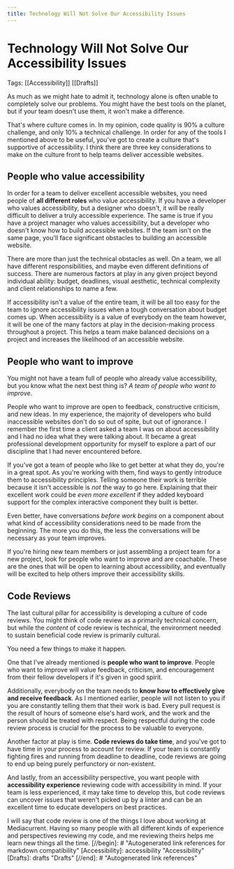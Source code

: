```yaml
---
title: Technology Will Not Solve Our Accessibility Issues
---
```


# Technology Will Not Solve Our Accessibility Issues

Tags: [[Accessibility]] [[Drafts]]

As much as we might hate to admit it, technology alone is often unable to completely solve our problems. You might have the best tools on the planet, but if your team doesn't use them, it won't make a difference.

That's where culture comes in. In my opinion, code quality is 90% a culture challenge, and only 10% a technical challenge. In order for any of the tools I mentioned above to be useful, you've got to create a culture that's supportive of accessibility. I think there are three key considerations to make on the culture front to help teams deliver accessible websites.

## People who value accessibility
In order for a team to deliver excellent accessible websites, you need people of **all different roles** who value accessibility. If you have a developer who values accessibility, but a designer who doesn't, it will be really difficult to deliver a truly accessible experience. The same is true if you have a project manager who values accessibility, but a developer who doesn't know how to build accessible websites. If the team isn't on the same page, you'll face significant obstacles to building an accessible website.

There are more than just the technical obstacles as well. On a team, we all have different responsibilities, and maybe even different definitions of success. There are numerous factors at play in any given project beyond individual ability: budget, deadlines, visual aesthetic, technical complexity and client relationships to name a few.

If accessibility isn't a value of the entire team, it will be all too easy for the team to ignore accessibility issues when a tough conversation about budget comes up. When accessibility is a value of everybody on the team however, it will be one of the many factors at play in the decision-making process throughout a project. This helps a team make balanced decisions on a project and increases the likelihood of an accessible website.

## People who want to improve
You might not have a team full of people who already value accessibility, but you know what the next best thing is? *A team of people who want to improve*.

People who want to improve are open to feedback, constructive criticism, and new ideas. In my experience, the majority of developers who build inaccessible websites don't do so out of spite, but out of ignorance. I remember the first time a client asked a team I was on about accessibility and I had no idea what they were talking about. It became a great professional development opportunity for myself to explore a part of our discipline that I had never encountered before.

If you've got a team of people who like to get better at what they do, you're in a great spot. As you're working with them, find ways to gently introduce them to accessibility principles. Telling someone their work is terrible because it isn't accessible is *not* the way to go here. Explaining that their excellent work could be *even more excellent* if they added keyboard support for the complex interactive component they built is better.

Even better, have conversations *before work begins* on a component about what kind of accessibility considerations need to be made from the beginning. The more you do this, the less the conversations will be necessary as your team improves.

If you're hiring new team members or just assembling a project team for a new project, look for people who want to improve and are coachable. These are the ones that will be open to learning about accessibility, and eventually will be excited to help others improve their accessibility skills.

## Code Reviews
The last cultural pillar for accessibility is developing a culture of code reviews. You might think of code review as a primarily technical concern, but while the *content* of code review is technical, the environment needed to sustain beneficial code review is primarily cultural.

You need a few things to make it happen.

One that I've already mentioned is **people who want to improve**. People who want to improve will value feedback, criticism, and encouragement from their fellow developers if it's given in good spirit.

Additionally, everybody on the team needs to **know how to effectively give and receive feedback**. As I mentioned earlier, people will not listen to you if you are constantly telling them that their work is bad. Every pull request is the result of hours of someone else's hard work, and the work and the person should be treated with respect. Being respectful during the code review process is crucial for the process to be valuable to everyone.

Another factor at play is time. **Code reviews do take time**, and you've got to have time in your process to account for review. If your team is constantly fighting fires and running from deadline to deadline, code reviews are going to end up being purely perfunctory or non-existent.

And lastly, from an accessibility perspective, you want people with **accessibility experience** reviewing code with accessibility in mind. If your team is less experienced, it may take time to develop this, but code reviews can uncover issues that weren't picked up by a linter and can be an excellent time to educate developers on best practices.

I will say that code review is one of the things I love about working at Mediacurrent. Having so many people with all different kinds of experience and perspectives reviewing my code, and me reviewing theirs helps me learn new things all the time.
[//begin]: # "Autogenerated link references for markdown compatibility"
[Accessibility]: accessibility "Accessibility"
[Drafts]: drafts "Drafts"
[//end]: # "Autogenerated link references"